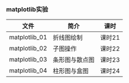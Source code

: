 ### matplotlib实验

|文件|简介|课时|
|---|---|---|
|matplotlib_01|折线图绘制|课时21|
|matplotlib_02|子图操作|课时22|
|matplotlib_03|条形图与散点图|课时23|
|matplotlib_04|柱形图与盒图|课时24|